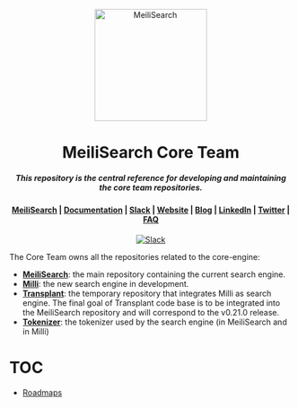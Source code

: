 <p align="center">
  <img src="https://s3.us-west-2.amazonaws.com/secure.notion-static.com/06cd71ec-35fb-41fc-9465-a2ae246e68d9/logo_img.svg?X-Amz-Algorithm=AWS4-HMAC-SHA256&X-Amz-Credential=AKIAT73L2G45O3KS52Y5%2F20210414%2Fus-west-2%2Fs3%2Faws4_request&X-Amz-Date=20210414T143955Z&X-Amz-Expires=86400&X-Amz-Signature=fe399640c763a56540c7c9b3845d60fb28a4c5e92a12bc6d58894e268c9a9e9c&X-Amz-SignedHeaders=host&response-content-disposition=filename%20%3D%22logo_img.svg%22" alt="MeiliSearch" width="200" height="200" />
</p>

<h1 align="center">MeiliSearch Core Team</h1>
<h5 align="center">This repository is the central reference for developing and maintaining the core team repositories.</h5>

<h4 align="center">
  <a href="https://github.com/meilisearch/MeiliSearch">MeiliSearch</a> |
  <a href="https://docs.meilisearch.com">Documentation</a> |
  <a href="https://slack.meilisearch.com">Slack</a> |
  <a href="https://www.meilisearch.com">Website</a> |
  <a href="https://blog.meilisearch.com">Blog</a> |
  <a href="https://fr.linkedin.com/company/meilisearch">LinkedIn</a> |
  <a href="https://twitter.com/meilisearch">Twitter</a> |
  <a href="https://docs.meilisearch.com/faq/">FAQ</a>
</h4>

<p align="center">
  <a href="https://slack.meilisearch.com"><img src="https://img.shields.io/badge/slack-MeiliSearch-blue.svg?logo=slack" alt="Slack"></a>
</p>

The Core Team owns all the repositories related to the core-engine:
- [**MeiliSearch**](https://github.com/meilisearch/MeiliSearch): the main repository containing the current search engine.
- [**Milli**](https://github.com/meilisearch/milli): the new search engine in development.
- [**Transplant**](https://github.com/meilisearch/transplant): the temporary repository that integrates Milli as search engine. The final goal of Transplant code base is to be integrated into the MeiliSearch repository and will correspond to the v0.21.0 release.
- [**Tokenizer**](https://github.com/meilisearch/Tokenizer/): the tokenizer used by the search engine (in MeiliSearch and in Milli)

# TOC

- [Roadmaps](./roadmaps)
